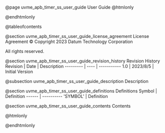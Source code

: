 @page uvme_apb_timer_ss_user_guide User Guide
@htmlonly
<div class="autonumbering">
@endhtmlonly


@tableofcontents


@section uvme_apb_timer_ss_user_guide_license_agreement License Agreement
© Copyright 2023 Datum Technology Corporation

All rights reserved.


@section uvme_apb_timer_ss_user_guide_revision_history Revision History
Revision  | Date | Description
--------- | ---- | -----------
1.0 | 2023/8/5 | Initial Version

@subsection uvme_apb_timer_ss_user_guide_description Description


@section uvme_apb_timer_ss_user_guide_definitions Definitions
Symbol | Definition
------ | ----------
 'SYMBOL' | Definition


@section uvme_apb_timer_ss_user_guide_contents Contents


@htmlonly
</div>
@endhtmlonly